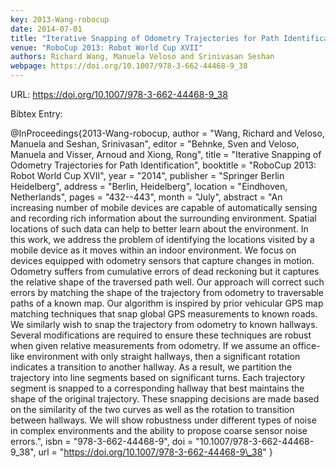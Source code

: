 ```yaml
---
key: 2013-Wang-robocup
date: 2014-07-01
title: "Iterative Snapping of Odometry Trajectories for Path Identification"
venue: "RoboCup 2013: Robot World Cup XVII"
authors: Richard Wang, Manuela Veloso and Srinivasan Seshan
webpage: https://doi.org/10.1007/978-3-662-44468-9_38
---
```


URL: https://doi.org/10.1007/978-3-662-44468-9_38

Bibtex Entry:

@InProceedings{2013-Wang-robocup,
    author = "Wang, Richard and Veloso, Manuela and Seshan, Srinivasan",
    editor = "Behnke, Sven and Veloso, Manuela and Visser, Arnoud and Xiong, Rong",
    title = "Iterative Snapping of Odometry Trajectories for Path Identification",
    booktitle = "RoboCup 2013: Robot World Cup XVII",
    year = "2014",
    publisher = "Springer Berlin Heidelberg",
    address = "Berlin, Heidelberg",
    location = "Eindhoven, Netherlands",
    pages = "432--443",
    month = "July",
    abstract = "An increasing number of mobile devices are capable of automatically sensing and recording rich information about the surrounding environment. Spatial locations of such data can help to better learn about the environment. In this work, we address the problem of identifying the locations visited by a mobile device as it moves within an indoor environment. We focus on devices equipped with odometry sensors that capture changes in motion. Odometry suffers from cumulative errors of dead reckoning but it captures the relative shape of the traversed path well. Our approach will correct such errors by matching the shape of the trajectory from odometry to traversable paths of a known map. Our algorithm is inspired by prior vehicular GPS map matching techniques that snap global GPS measurements to known roads. We similarly wish to snap the trajectory from odometry to known hallways. Several modifications are required to ensure these techniques are robust when given relative measurements from odometry. If we assume an office-like environment with only straight hallways, then a significant rotation indicates a transition to another hallway. As a result, we partition the trajectory into line segments based on significant turns. Each trajectory segment is snapped to a corresponding hallway that best maintains the shape of the original trajectory. These snapping decisions are made based on the similarity of the two curves as well as the rotation to transition between hallways. We will show robustness under different types of noise in complex environments and the ability to propose coarse sensor noise errors.",
    isbn = "978-3-662-44468-9",
    doi = "10.1007/978-3-662-44468-9\_38",
    url = "https://doi.org/10.1007/978-3-662-44468-9\_38"
}

